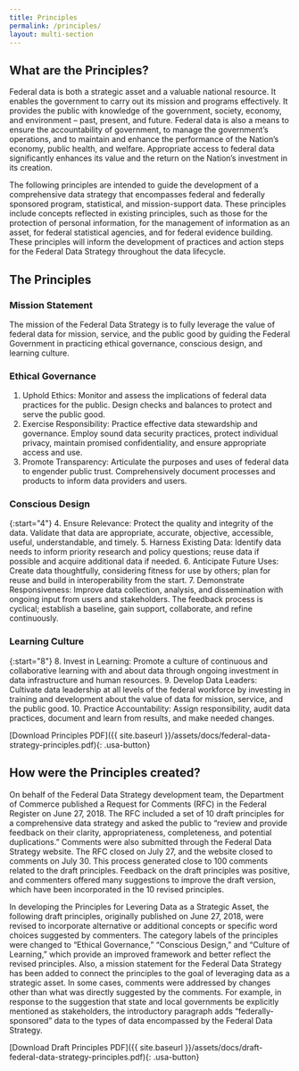 ```yaml
---
title: Principles
permalink: /principles/
layout: multi-section
---
```


<section class="usa-section">
<div class="usa-grid" markdown="1">

## What are the Principles?

Federal data is both a strategic asset and a valuable national resource. It enables the government to carry out its mission and programs effectively. It provides the public with knowledge of the government, society, economy, and environment – past, present, and future. Federal data is also a means to ensure the accountability of government, to manage the government’s operations, and to maintain and enhance the performance of the Nation’s economy, public health, and welfare. Appropriate access to federal data significantly enhances its value and the return on the Nation’s investment in its creation. 

The following principles are intended to guide the development of a comprehensive data strategy that encompasses federal and federally sponsored program, statistical, and mission-support data. These principles include concepts reflected in existing principles, such as those for the protection of personal information, for the management of information as an asset, for federal statistical agencies, and for federal evidence building. These principles will inform the development of practices and action steps for the Federal Data Strategy throughout the data lifecycle.

</div>
</section>

<section class="usa-section usa-section-dark">
<div class="usa-grid" markdown="1">

## The Principles

### Mission Statement

The mission of the Federal Data Strategy is to fully leverage the value of federal data for mission, service, and the public good by guiding the Federal Government in practicing ethical governance, conscious design, and learning culture.

### Ethical Governance

1.  Uphold Ethics: Monitor and assess the implications of federal data practices for the public. Design checks and balances to protect and serve the public good. 
2.  Exercise Responsibility: Practice effective data stewardship and governance. Employ sound data security practices, protect individual privacy, maintain promised confidentiality, and ensure appropriate access and use.  
3.  Promote Transparency: Articulate the purposes and uses of federal data to engender public trust. Comprehensively document processes and products to inform data providers and users. 

### Conscious Design

{:start="4"}
4.  Ensure Relevance: Protect the quality and integrity of the data. Validate that data are appropriate, accurate, objective, accessible, useful, understandable, and timely. 
5.  Harness Existing Data: Identify data needs to inform priority research and policy questions; reuse data if possible and acquire additional data if needed. 
6.  Anticipate Future Uses: Create data thoughtfully, considering fitness for use by others; plan for reuse and build in interoperability from the start. 
7.  Demonstrate Responsiveness: Improve data collection, analysis, and dissemination with ongoing input from users and stakeholders. The feedback process is cyclical; establish a baseline, gain support, collaborate, and refine continuously.

### Learning Culture

{:start="8"}
8.  Invest in Learning: Promote a culture of continuous and collaborative learning with and about data through ongoing investment in data infrastructure and human resources. 
9.  Develop Data Leaders: Cultivate data leadership at all levels of the federal workforce by investing in training and development about the value of data for mission, service, and the public good.
10. Practice Accountability: Assign responsibility, audit data practices, document and learn from results, and make needed changes.

[Download Principles PDF]({{ site.baseurl }}/assets/docs/federal-data-strategy-principles.pdf){: .usa-button}

</div>
</section>

<section class="usa-section">
<div class="usa-grid" markdown="1">

## How were the Principles created?

On behalf of the Federal Data Strategy development team, the Department of Commerce published a Request for Comments (RFC) in the Federal Register on June 27, 2018. The RFC included a set of 10 draft principles for a comprehensive data strategy and asked the public to “review and provide feedback on their clarity, appropriateness, completeness, and potential duplications.” Comments were also submitted through the Federal Data Strategy website. The RFC closed on July 27, and the website closed to comments on July 30. This process generated close to 100 comments related to the draft principles. Feedback on the draft principles was positive, and commenters offered many suggestions to improve the draft version, which have been incorporated in the 10 revised principles.  

In developing the Principles for Levering Data as a Strategic Asset, the following draft principles, originally published on June 27, 2018, were revised to incorporate alternative or additional concepts or specific word choices suggested by commenters.  The category labels of the principles were changed to “Ethical Governance,” “Conscious Design,” and “Culture of Learning,” which provide an improved framework and better reflect the revised principles. Also, a mission statement for the Federal Data Strategy has been added to connect the principles to the goal of leveraging data as a strategic asset. In some cases, comments were addressed by changes other than what was directly suggested by the comments.  For example, in response to the suggestion that state and local governments be explicitly mentioned as stakeholders, the introductory paragraph adds “federally-sponsored” data to the types of data encompassed by the Federal Data Strategy.

[Download Draft Principles PDF]({{ site.baseurl }}/assets/docs/draft-federal-data-strategy-principles.pdf){: .usa-button}

</div>
</section>

